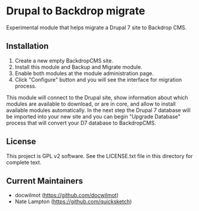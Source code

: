 Drupal to Backdrop migrate
===============================

Experimental module that helps migrate a Drupal 7 site to Backdrop CMS.


Installation
------------

1. Create a new empty BackdropCMS site.
2. Install this module and Backup and Migrate module.
3. Enable both modules at the module administration page.
4. Click "Configure" button and you will see the interface for migration process.

This module will connect to the Drupal site, show information about which modules are available to download, or are in core, 
and allow to install available modules automatically. In the next step the Drupal 7 database will be imported into your new site 
and you can begin "Upgrade Database" process that will convert your D7 database to BackdropCMS. 

License
-------

This project is GPL v2 software. See the LICENSE.txt file in this directory for
complete text.

Current Maintainers
-------------------

- docwilmot (https://github.com/docwilmot)
- Nate Lampton (https://github.com/quicksketch)


